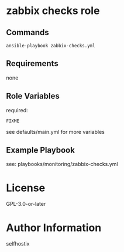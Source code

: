 zabbix checks role
==================


Commands
--------


```
ansible-playbook zabbix-checks.yml 
```


Requirements
------------

none



Role Variables
--------------

required:
```
FIXME
```
see defaults/main.yml for more variables


Example Playbook
----------------

see: playbooks/monitoring/zabbix-checks.yml

License
=======

GPL-3.0-or-later

Author Information
==================

selfhostix
